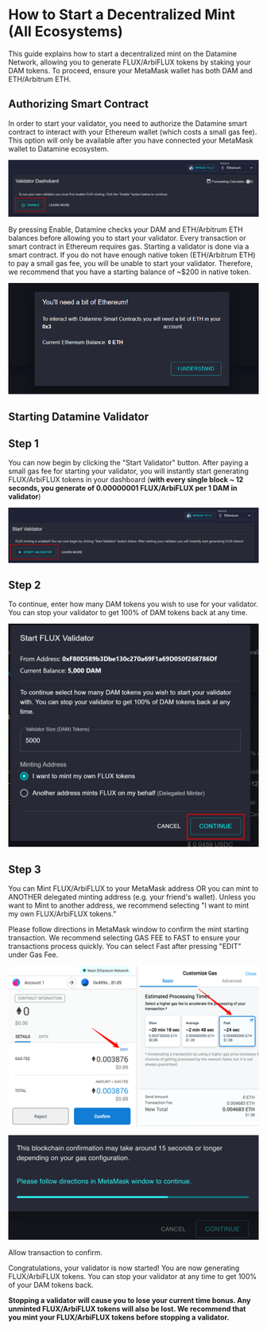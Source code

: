 # How to Start a Decentralized Mint (All Ecosystems)

This guide explains how to start a decentralized mint on the Datamine Network, allowing you to generate FLUX/ArbiFLUX tokens by staking your DAM tokens. To proceed, ensure your MetaMask wallet has both DAM and ETH/Arbitrum ETH.

## Authorizing Smart Contract

In order to start your validator, you need to authorize the Datamine smart contract to interact with your Ethereum wallet (which costs a small gas fee). This option will only be available after you have connected your MetaMask wallet to Datamine ecosystem.

![Liquidity Dashboard](../../helpArticles/assets/images/pngs/lockingInDam/lockin1.png)

By pressing Enable, Datamine checks your DAM and ETH/Arbitrum ETH balances before allowing you to start your validator. Every transaction or smart contract in Ethereum requires gas. Starting a validator is done via a smart contract. If you do not have enough native token (ETH/Arbitrum ETH) to pay a small gas fee, you will be unable to start your validator. Therefore, we recommend that you have a starting balance of ~$200 in native token.

![You'll need a bit of Ethereum](../../helpArticles/assets/images/pngs/lockingInDam/lockin2.png#_maxWidth=512)

## Starting Datamine Validator

## Step 1

You can now begin by clicking the "Start Validator" button. After paying a small gas fee for starting your validator, you will instantly start generating FLUX/ArbiFLUX tokens in your dashboard (**with every single block ~ 12 seconds, you generate of 0.00000001 FLUX/ArbiFLUX per 1 DAM in validator**)

![Start Validator](../../helpArticles/assets/images/pngs/lockingInDam/lockin3.png)

## Step 2

To continue, enter how many DAM tokens you wish to use for your validator. You can stop your validator to get 100% of DAM tokens back at any time.

![Start Validator Dialog](../../helpArticles/assets/images/pngs/lockingInDam/lockin4.png#_maxWidth=512)

## Step 3

You can Mint FLUX/ArbiFLUX to your MetaMask address OR you can mint to ANOTHER delegated minting address (e.g. your friend's wallet). Unless you want to Mint to another address, we recommend selecting "I want to mint my own FLUX/ArbiFLUX tokens."

Please follow directions in MetaMask window to confirm the mint starting transaction. We recommend selecting GAS FEE to FAST to ensure your transactions process quickly. You can select Fast after pressing "EDIT" under Gas Fee.

![Metamask Popup](../../helpArticles/assets/images/pngs/lockingInDam/lockin5.png#_maxWidth=512)

![Awaiting Confirmation](../../helpArticles/assets/images/pngs/lockingInDam/lockin6.png#_maxWidth=512)

Allow transaction to confirm.

Congratulations, your validator is now started! You are now generating FLUX/ArbiFLUX tokens. You can stop your validator at any time to get 100% of your DAM tokens back.

**Stopping a validator will cause you to lose your current time bonus. Any unminted FLUX/ArbiFLUX tokens will also be lost. We recommend that you mint your FLUX/ArbiFLUX tokens before stopping a validator.**